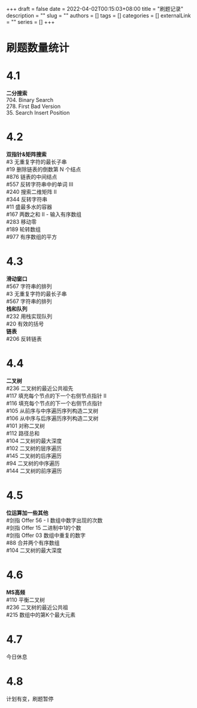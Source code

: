+++ 
draft = false
date = 2022-04-02T00:15:03+08:00
title = "刷题记录"
description = ""
slug = ""
authors = []
tags = []
categories = []
externalLink = ""
series = []
+++

# 刷题数量统计


# 4.1
**二分搜索**  
704. Binary Search  
278. First Bad Version  
35. Search Insert Position

# 4.2
**双指针&矩阵搜索**  
#3 无重复字符的最长子串  
#19 删除链表的倒数第 N 个结点  
#876 链表的中间结点    
#557 反转字符串中的单词 III    
#240 搜索二维矩阵 II  
#344 反转字符串    
#11 盛最多水的容器  
#167 两数之和 II - 输入有序数组  
#283 移动零    
#189 轮转数组  
#977 有序数组的平方    

# 4.3
**滑动窗口**  
#567 字符串的排列  
#3 无重复字符的最长子串  
#567 字符串的排列  
**栈和队列**    
#232 用栈实现队列  
#20 有效的括号  
**链表**  
#206 反转链表  

# 4.4
**二叉树**  
#236 二叉树的最近公共祖先  
#117 填充每个节点的下一个右侧节点指针 II  
#116 填充每个节点的下一个右侧节点指针  
#105 从前序与中序遍历序列构造二叉树  
#106 从中序与后序遍历序列构造二叉树  
#101 对称二叉树  
#112 路径总和  
#104 二叉树的最大深度  
#102 二叉树的层序遍历  
#145 二叉树的后序遍历  
#94 二叉树的中序遍历  
#144 二叉树的前序遍历

# 4.5
**位运算加一些其他**  
#剑指 Offer 56 - I 数组中数字出现的次数	  
#剑指 Offer 15 二进制中1的个数  
#剑指 Offer 03 数组中重复的数字   
#88 合并两个有序数组   
#104 二叉树的最大深度

# 4.6
**MS高频**  
#110 平衡二叉树  
#236 二叉树的最近公共祖	  
#215 数组中的第K个最大元素  

# 4.7
今日休息

# 4.8
计划有变，刷题暂停